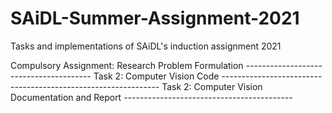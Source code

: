 # SAiDL-Summer-Assignment-2021
Tasks and implementations of SAiDL's induction assignment 2021

Compulsory Assignment: Research Problem Formulation ---------------------------------------
Task 2: Computer Vision Code --------------------------------------------------------------
Task 2: Computer Vision Documentation and Report ------------------------------------------
